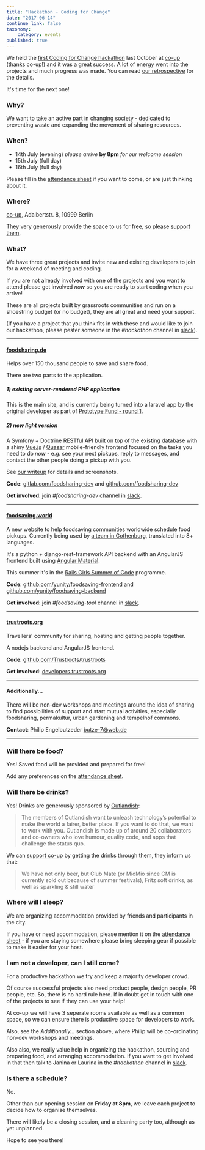 ```yaml
---
title: "Hackathon - Coding for Change"
date: "2017-06-14"
continue_link: false
taxonomy:
    category: events
published: true
---
```


We held the
[first Coding for Change hackathon](https://www.facebook.com/events/566469526884248/)
last October at [co-up](http://co-up.de) (thanks co-up!) and it was a great success. A lot of energy went into the projects and much progress was made. You can read
[our retrospective](https://yunity.atlassian.net/wiki/display/YUN/Hackathon+Retrospective) for the details.

It's time for the next one!

### Why?

We want to take an active part in changing society - dedicated to preventing waste and expanding the movement of sharing resources.

### When?

- 14th July (evening) _please arrive_ **by 8pm** _for our welcome session_
- 15th July (full day)
- 16th July (full day)

Please fill in the
[attendance sheet](https://docs.google.com/spreadsheets/d/1U4pX26XDpg-p9S8ZRl_k-tibgC57sftnumT3iSA4D1I/edit#gid=0)
if you want to come, or are just thinking about it.


### Where?

[co-up](http://co-up.de), Adalbertstr. 8, 10999 Berlin

They very generously provide the space to us for free, so please [support them](http://co-up.de/support-us.html).

### What?

We have three great projects and invite new and existing developers to join for a weekend of meeting and coding.

If you are not already involved with one of the projects and you want to attend please get involved _now_ so you are ready to start coding when you arrive!

These are all projects built by grassroots communities and run on a shoestring budget (or no budget), they are all great and need your support.

(If you have a project that you think fits in with these and would like to join our hackathon, please pester someone in the _#hackathon_ channel in [slack](https://slackin.yunity.org/)).

---

#### [foodsharing.de](https://foodsharing.de)

Helps over 150 thousand people to save and share food.

There are two parts to the application.

##### 1) existing server-rendered PHP application

This is the main site, and is currently being turned into a laravel app by the original developer as part of [Prototype Fund - round 1](https://prototypefund.de/projects/round1/).

##### 2) new _light_ version

A Symfony + Doctrine RESTful API built on top of the existing database with a shiny [Vue.js](https://vuejs.org/) / [Quasar](http://quasar-framework.org/) mobile-friendly frontend focused on the tasks you need to do _now_ - e.g. see your next pickups, reply to messages, and contact the other people doing a pickup with you.

See [our writeup](https://devblog.foodsharing.de/2017/04/18/easter-foodsharing-hackathon.html) for details and screenshots.

**Code**: [gitlab.com/foodsharing-dev](https://gitlab.com/foodsharing-dev/) and [github.com/foodsharing-dev](https://github.com/foodsharing-dev/)

**Get involved**: join _#foodsharing-dev_ channel in [slack](https://slackin.yunity.org/).

---

#### [foodsaving.world](https://foodsaving.world)

A new website to help foodsaving communities worldwide schedule food pickups. Currently being used by [a team in Gothenburg](https://foodsaving.today/en/blog/2017/04/27/foodsharing-gothenburg-part3), translated into 8+ languages.

It's a python + django-rest-framework API backend with an AngularJS frontend built using [Angular Material](https://material.angularjs.org/).

This summer it's in the [Rails Girls Summer of Code](https://teams.railsgirlssummerofcode.org/projects/129-foodsaving-and-foodsharing) programme.

**Code**: [github.com/yunity/foodsaving-frontend](https://github.com/yunity/foodsaving-frontend/) and [github.com/yunity/foodsaving-backend](https://github.com/yunity/foodsaving-backend/)

**Get involved**: join _#foodsaving-tool_ channel in [slack](https://slackin.yunity.org/).

---

#### [trustroots.org](https://trustroots.org)

Travellers' community for sharing, hosting and getting people together.

A nodejs backend and AngularJS frontend.

**Code**: [github.com/Trustroots/trustroots](https://github.com/Trustroots/trustroots)

**Get involved**: [developers.trustroots.org](http://developers.trustroots.org/)

---

#### Additionally...

There will be non-dev workshops and meetings around the idea of sharing to find possibilities of support and start mutual activities, especially foodsharing, permakultur, urban gardening and tempelhof commons.

**Contact**: Philip Engelbutzeder [butze-7@web.de](mailto:butze-7@web.de)

---

### Will there be food?

Yes! Saved food will be provided and prepared for free!

Add any preferences on the [attendance sheet](https://docs.google.com/spreadsheets/d/1U4pX26XDpg-p9S8ZRl_k-tibgC57sftnumT3iSA4D1I/edit#gid=0).

### Will there be drinks?

Yes! Drinks are generously sponsored by [Outlandish](https://outlandish.com):

> The members of Outlandish want to unleash technology’s potential to make the world a fairer, better place. If you want to do that, we want to work with you.
> Outlandish is made up of around 20 collaborators and co-owners who love humour, quality code, and apps that challenge the status quo.

We can [support co-up](http://co-up.de/support-us.html) by getting the drinks through them, they inform us that:

> We have not only beer, but Club Mate (or MioMio since CM is currently sold out because of summer festivals), Fritz soft drinks, as well as sparkling & still water

### Where will I sleep?

We are organizing accommodation provided by friends and participants in the city.

If you have or need accommodation, please mention it on the [attendance sheet](https://docs.google.com/spreadsheets/d/1U4pX26XDpg-p9S8ZRl_k-tibgC57sftnumT3iSA4D1I/edit#gid=0) - if you are staying somewhere please bring sleeping gear if possible to make it easier for your host.

### I am not a developer, can I still come?

For a productive hackathon we try and keep a majority developer crowd.

Of course successful projects also need product people, design people, PR people, etc.
So, there is no hard rule here. If in doubt get in touch with one of the projects to see if they
can use your help!

At co-up we will have 3 seperate rooms available as well as a common space,
so we can ensure there is productive space for developers to work.

Also, see the _Additionally..._ section above, where Philip will be co-ordinating non-dev workshops and meetings.

Also also, we really value help in organizing the hackathon, sourcing and preparing food, and arranging accommodation.
If you want to get involved in that then talk to Janina or Laurina in the _#hackathon_ channel in [slack](https://slackin.yunity.org/).

### Is there a schedule?

No.

Other than our opening session on **Friday at 8pm**, we leave each project to decide how to organise themselves.

There will likely be a closing session, and a cleaning party too, although as yet unplanned.

Hope to see you there!
